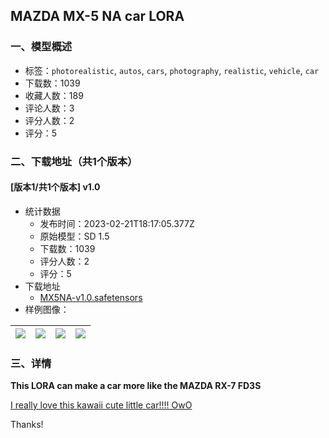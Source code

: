 ## MAZDA MX-5 NA car LORA
### 一、模型概述

- 标签：`photorealistic`, `autos`, `cars`, `photography`, `realistic`, `vehicle`, `car`
- 下载数：1039
- 收藏人数：189
- 评论人数：3
- 评分人数：2
- 评分：5

### 二、下载地址（共1个版本）

#### [版本1/共1个版本] v1.0

- 统计数据
  - 发布时间：2023-02-21T18:17:05.377Z
  - 原始模型：SD 1.5
  - 下载数：1039
  - 评分人数：2
  - 评分：5
- 下载地址
  - [MX5NA-v1.0.safetensors](https://civitai.com/api/download/models/11656)
- 样例图像：

| <img src="https://image.civitai.com/xG1nkqKTMzGDvpLrqFT7WA/99d693d6-9e74-49d1-62df-58e9e0eaae00/width=450/131623.jpeg" /> | <img src="https://image.civitai.com/xG1nkqKTMzGDvpLrqFT7WA/02e8b12e-5684-4807-eff6-17be2a953000/width=450/111468.jpeg" /> | <img src="https://image.civitai.com/xG1nkqKTMzGDvpLrqFT7WA/a8282c9b-0bbf-4166-fd78-a4cfe63b8a00/width=450/131622.jpeg" /> | <img src="https://image.civitai.com/xG1nkqKTMzGDvpLrqFT7WA/b3245e37-5412-416d-c052-b1b4e75c2c00/width=450/131621.jpeg" /> |
| ---- | ---- | ---- | ---- |


### 三、详情
<p><strong>This LORA can make a car more like the MAZDA RX-7 FD3S</strong></p><p><u>I really love this kawaii cute little car!!!! OwO</u></p><p></p><p>Thanks!</p>
